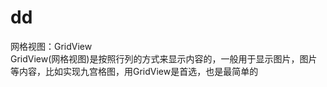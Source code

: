 # dd
 
网格视图：GridView<br>
    GridView(网格视图)是按照行列的方式来显示内容的，一般用于显示图片，图片等内容，比如实现九宫格图，用GridView是首选，也是最简单的

